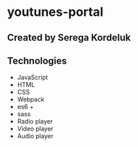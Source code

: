 # youtunes-portal
## Created by Serega Kordeluk
## Technologies
- JavaScript
- HTML
- CSS
- Webpack
- es6 +
- sass
- Radio player
- Video player
- Audio player
